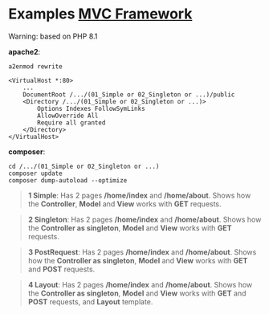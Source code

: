 # Examples [MVC Framework](https://github.com/stuhi/php-mvc)

Warning: based on PHP 8.1

**apache2**:
```
a2enmod rewrite
```
```
<VirtualHost *:80>
    ...
    DocumentRoot /.../(01_Simple or 02_Singleton or ...)/public
    <Directory /.../(01_Simple or 02_Singleton or ...)>
        Options Indexes FollowSymLinks
        AllowOverride All
        Require all granted
    </Directory>
</VirtualHost>
```
**composer**:
```
cd /.../(01_Simple or 02_Singleton or ...)
composer update
composer dump-autoload --optimize
```
>**1 Simple**: Has 2 pages **/home/index** and **/home/about**.
Shows how the **Controller**, **Model** and **View** works with **GET** requests.

>**2 Singleton**: Has 2 pages **/home/index** and **/home/about**.
Shows how the **Controller as singleton**, **Model** and **View** works with **GET** requests.

>**3 PostRequest**: Has 2 pages **/home/index** and **/home/about**.
Shows how the **Controller as singleton**, **Model** and **View** works with **GET** and **POST** requests.

>**4 Layout**: Has 2 pages **/home/index** and **/home/about**.
Shows how the **Controller as singleton**, **Model** and **View** works with **GET** and **POST** requests, and **Layout** template.
